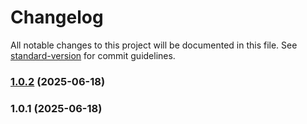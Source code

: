 # Changelog

All notable changes to this project will be documented in this file. See [standard-version](https://github.com/conventional-changelog/standard-version) for commit guidelines.

### [1.0.2](https://github.com/lamlib/data-sync/compare/v1.0.1...v1.0.2) (2025-06-18)

### 1.0.1 (2025-06-18)
